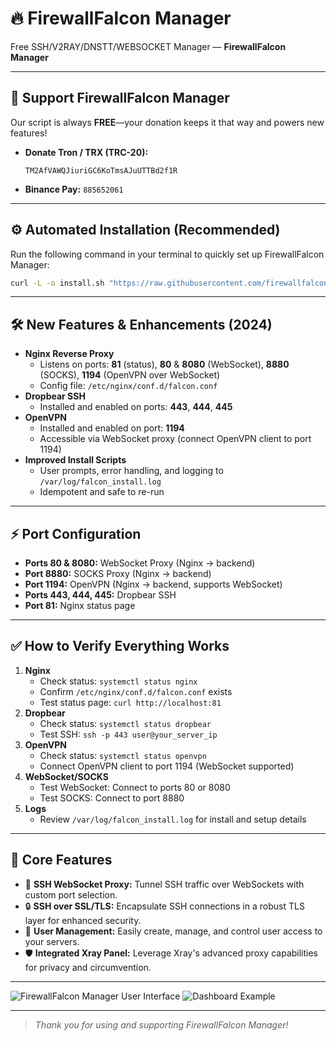 # 🔥 FirewallFalcon Manager

Free SSH/V2RAY/DNSTT/WEBSOCKET Manager — **FirewallFalcon Manager**

---

## 🚀 Support FirewallFalcon Manager

Our script is always **FREE**—your donation keeps it that way and powers new features!

- **Donate Tron / TRX (TRC-20):**
  ```
  TM2AfVAWQJiuriGC6KoTmsAJuUTTBd2f1R
  ```
- **Binance Pay:** `885652061`

---

## ⚙️ Automated Installation (Recommended)

Run the following command in your terminal to quickly set up FirewallFalcon Manager:

```sh
curl -L -o install.sh "https://raw.githubusercontent.com/firewallfalcons/FirewallFalcon-Manager/refs/heads/main/install.sh" && chmod +x install.sh && sudo ./install.sh && rm install.sh
```

---

## 🛠️ New Features & Enhancements (2024)

- **Nginx Reverse Proxy**
  - Listens on ports: **81** (status), **80** & **8080** (WebSocket), **8880** (SOCKS), **1194** (OpenVPN over WebSocket)
  - Config file: `/etc/nginx/conf.d/falcon.conf`
- **Dropbear SSH**
  - Installed and enabled on ports: **443**, **444**, **445**
- **OpenVPN**
  - Installed and enabled on port: **1194**
  - Accessible via WebSocket proxy (connect OpenVPN client to port 1194)
- **Improved Install Scripts**
  - User prompts, error handling, and logging to `/var/log/falcon_install.log`
  - Idempotent and safe to re-run

---

## ⚡️ Port Configuration

- **Ports 80 & 8080:** WebSocket Proxy (Nginx → backend)
- **Port 8880:** SOCKS Proxy (Nginx → backend)
- **Port 1194:** OpenVPN (Nginx → backend, supports WebSocket)
- **Ports 443, 444, 445:** Dropbear SSH
- **Port 81:** Nginx status page

---

## ✅ How to Verify Everything Works

1. **Nginx**
   - Check status: `systemctl status nginx`
   - Confirm `/etc/nginx/conf.d/falcon.conf` exists
   - Test status page: `curl http://localhost:81`
2. **Dropbear**
   - Check status: `systemctl status dropbear`
   - Test SSH: `ssh -p 443 user@your_server_ip`
3. **OpenVPN**
   - Check status: `systemctl status openvpn`
   - Connect OpenVPN client to port 1194 (WebSocket supported)
4. **WebSocket/SOCKS**
   - Test WebSocket: Connect to ports 80 or 8080
   - Test SOCKS: Connect to port 8880
5. **Logs**
   - Review `/var/log/falcon_install.log` for install and setup details

---

## 🚦 Core Features

- 🚀 **SSH WebSocket Proxy:** Tunnel SSH traffic over WebSockets with custom port selection.
- 🔒 **SSH over SSL/TLS:** Encapsulate SSH connections in a robust TLS layer for enhanced security.
- 👥 **User Management:** Easily create, manage, and control user access to your servers.
- 🛡️ **Integrated Xray Panel:** Leverage Xray's advanced proxy capabilities for privacy and circumvention.

---

![FirewallFalcon Manager User Interface](https://github.com/user-attachments/assets/30873b61-9bfd-4405-bde8-44fb0cfa4113)
![Dashboard Example](https://github.com/user-attachments/assets/575d5380-3b82-4953-9485-ea26e9056724)

---

> _Thank you for using and supporting FirewallFalcon Manager!_
